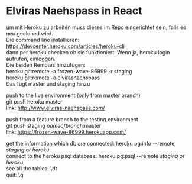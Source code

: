 # Elviras Naehspass in React

um mit Heroku zu arbeiten muss dieses im Repo eingerichtet sein, falls es neu gecloned wird.  
Die command line installieren: https://devcenter.heroku.com/articles/heroku-cli  
dann per heroku checken ob sie funktioniert. Wenn ja, heroku login aufrufen, einloggen.  
Die beiden Remotes hinzufügen:  
heroku git:remote -a frozen-wave-86999 -r staging  
heroku git:remote -a elvirasnaehspass  
Das fügt master und staging hinzu  

push to the live environment (only from master branch)<br/>
git push heroku master<br/>
link: http://www.elviras-naehspass.com/

push from a feature branch to the testing environment<br/>
git push staging *nameofbranch*:master<br/>
link: https://frozen-wave-86999.herokuapp.com/

get the information which db are connected: heroku pg:info --remote *staging or heroku*<br/>
connect to the heroku psql database: heroku pg:psql --remote *staging or heroku*<br/>
see all the tables: \dt <br/>
quit: \q
